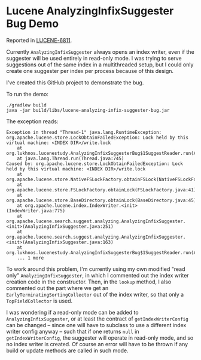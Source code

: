 Lucene AnalyzingInfixSuggester Bug Demo
=======================================

Reported in [LUCENE-6811](https://issues.apache.org/jira/browse/LUCENE-6811).

Currently `AnalyzingInfixSuggester` always opens an index writer, even if the
suggester will be used entirely in read-only mode. I was trying to serve
suggestions out of the same index in a multithreaded setup, but I could only
create one suggester per index per process because of this design.

I've created this GitHub project to demonstrate the bug.

To run the demo:

    ./gradlew build
    java -jar build/libs/lucene-analyzing-infix-suggester-bug.jar

The exception reads:

    Exception in thread "Thread-1" java.lang.RuntimeException: org.apache.lucene.store.LockObtainFailedException: Lock held by this virtual machine: <INDEX DIR>/write.lock
        at org.lukhnos.lucenestudy.AnalyzingInfixSuggesterBug$1SuggestReader.run(AnalyzingInfixSuggesterBug.java:65)
        at java.lang.Thread.run(Thread.java:745)
    Caused by: org.apache.lucene.store.LockObtainFailedException: Lock held by this virtual machine: <INDEX DIR>/write.lock
        at org.apache.lucene.store.NativeFSLockFactory.obtainFSLock(NativeFSLockFactory.java:127)
        at org.apache.lucene.store.FSLockFactory.obtainLock(FSLockFactory.java:41)
        at org.apache.lucene.store.BaseDirectory.obtainLock(BaseDirectory.java:45)
        at org.apache.lucene.index.IndexWriter.<init>(IndexWriter.java:775)
        at org.apache.lucene.search.suggest.analyzing.AnalyzingInfixSuggester.<init>(AnalyzingInfixSuggester.java:251)
        at org.apache.lucene.search.suggest.analyzing.AnalyzingInfixSuggester.<init>(AnalyzingInfixSuggester.java:163)
        at org.lukhnos.lucenestudy.AnalyzingInfixSuggesterBug$1SuggestReader.run(AnalyzingInfixSuggesterBug.java:51)
        ... 1 more

To work around this problem, I'm currently using my own modified "read only"
`AnalyzingInfixSuggester`, in which I commented out the index writer creation
code in the constructor. Then, in the `lookup` method, I also commented out
the part where we get an `EarlyTerminatingSortingCollector` out of the
index writer, so that only a `TopFieldCollector` is used.

I was wondering if a read-only mode can be added to `AnalyzingInfixSuggester`,
or at least the contract of `getIndexWriterConfig` can be changed – since
one will have to subclass to use a different index writer config anyway –
such that if one returns `null` in `getIndexWriterConfig`, the suggester
will operate in read-only mode, and so no index writer is created. Of course
an error will have to be thrown if any build or update methods are called in
such mode.
